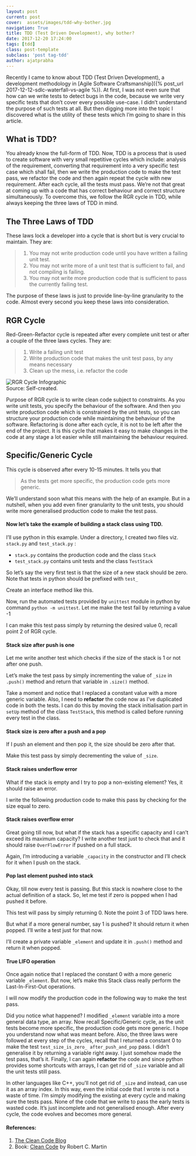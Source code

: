 ```yaml
---
layout: post
current: post
cover:  assets/images/tdd-why-bother.jpg
navigation: True
title: TDD (Test Driven Development), why bother?
date: 2017-12-20 17:24:00
tags: [tdd]
class: post-template
subclass: 'post tag-tdd'
author: ajatprabha
---
```


Recently I came to know about TDD (Test Driven Development), a development methodology in [Agile Software Craftsmanship]({% post_url 2017-12-12-sdlc-waterfall-vs-agile %}). At first, I was not even sure that how can we write tests to detect bugs in the code, because we write very specific tests that don’t cover every possible use-case. I didn’t understand the purpose of such tests at all. But then digging more into the topic I discovered what is the utility of these tests which I’m going to share in this article.

## What is TDD?

You already know the full-form of TDD. Now, TDD is a process that is used to create software with very small repetitive cycles which include: analysis of the requirement, converting that requirement into a very specific test case which shall fail, then we write the production code to make the test pass, we refactor the code and then again repeat the cycle with new requirement. After each cycle, all the tests must pass. We’re not that great at coming up with a code that has correct behaviour and correct structure simultaneously. To overcome this, we follow the RGR cycle in TDD, while always keeping the three laws of TDD in mind.

## The Three Laws of TDD

These laws lock a developer into a cycle that is short but is very crucial to maintain. They are:

> 1.  You may not write production code until you have written a failing unit test.
> 2.  You may not write more of a unit test that is sufficient to fail, and not compiling is failing.
> 3.  You may not write more production code that is sufficient to pass the currently failing test.

The purpose of these laws is just to provide line-by-line granularity to the code. Almost every second you keep these laws into consideration.

## RGR Cycle

Red-Green-Refactor cycle is repeated after every complete unit test or after a couple of the three laws cycles. They are:

> 1.  Write a failing unit test
> 2.  Write production code that makes the unit test pass, by any means necessary
> 3.  Clean up the mess, i.e. refactor the code

![RGR
Cycle
Infographic](/assets/images/RGR-cycle-300x300.png)  
Source: Self-created.

Purpose of RGR cycle is to write clean code subject to constraints. As you write unit tests, you specify the behaviour of the software. And then you write production code which is constrained by the unit tests, so you can structure your production code while maintaining the behaviour of the software. Refactoring is done after each cycle, it is not to be left after the end of the project. It is this cycle that makes it easy to make changes in the code at any stage a lot easier while still maintaining the behaviour required.

## Specific/Generic Cycle

This cycle is observed after every 10-15 minutes. It tells you that

> As the tests get more specific, the production code gets more generic.

We’ll understand soon what this means with the help of an example. But in a nutshell, when you add even finer granularity to the unit tests, you should write more generalised production code to make the test pass.

#### Now let’s take the example of building a stack class using TDD.

I’ll use python in this example. Under a directory, I created two files viz. `stack.py` and `test_stack.py` :

*   `stack.py` contains the production code and the class `Stack`
*   `test_stack.py` contains unit tests and the class `TestStack`

So let’s say the very first test is that the size of a new stack should be zero. Note that tests in python should be prefixed with `test_`  

<script src="https://gist.github.com/b2f80bc33796ed79fe7c79879d508b82.js?file=base-test-stack.py"> </script>  

Create an interface method like this.  

<script src="https://gist.github.com/b2f80bc33796ed79fe7c79879d508b82.js?file=base-stack.py"> </script>  

Now, run the automated tests provided by `unittest` module in python by command `python -m unittest`. Let me make the test fail by returning a value -1  

<script src="https://gist.github.com/b2f80bc33796ed79fe7c79879d508b82.js?file=stack-size-fail.py"> </script>  

I can make this test pass simply by returning the desired value 0, recall point 2 of RGR cycle.  

<script src="https://gist.github.com/b2f80bc33796ed79fe7c79879d508b82.js?file=stack-size-pass.py"> </script>  

#### Stack size after push is one

Let me write another test which checks if the size of the stack is 1 or not after one push.  

<script src="https://gist.github.com/b2f80bc33796ed79fe7c79879d508b82.js?file=test-one-push-stack.py"> </script>  

Let’s make the test pass by simply incrementing the value of `_size` in `.push()` method and return that variable in `.size()` method.  

<script src="https://gist.github.com/b2f80bc33796ed79fe7c79879d508b82.js?file=one-push-stack.py"> </script>  

Take a moment and notice that I replaced a constant value with a more generic variable. Also, I need to **refactor** the code now as I’ve duplicated code in both the tests. I can do this by moving the stack initialisation part in `setUp` method of the class `TestStack`, this method is called before running every test in the class.  

<script src="https://gist.github.com/b2f80bc33796ed79fe7c79879d508b82.js?file=refactor-duplicate-code.py"> </script>  

#### Stack size is zero after a push and a pop

If I push an element and then pop it, the size should be zero after that.  

<script src="https://gist.github.com/b2f80bc33796ed79fe7c79879d508b82.js?file=stack-size-fail.py"> </script>  

Make this test pass by simply decrementing the value of `_size`.  

<script src="https://gist.github.com/b2f80bc33796ed79fe7c79879d508b82.js?file=push-pop-stack.py"> </script>  

#### Stack raises underflow error

What if the stack is empty and I try to pop a non-existing element? Yes, it should raise an error.  

<script src="https://gist.github.com/b2f80bc33796ed79fe7c79879d508b82.js?file=test-underflow-pop-stack.py"> </script>  

I write the following production code to make this pass by checking for the size equal to zero.  

<script src="https://gist.github.com/b2f80bc33796ed79fe7c79879d508b82.js?file=underflow-stack.py"> </script>  

#### Stack raises overflow error

Great going till now, but what if the stack has a specific capacity and I can’t exceed its maximum capacity? I write another test just to check that and it should raise `OverFlowError` if pushed on a full stack.  

<script src="https://gist.github.com/b2f80bc33796ed79fe7c79879d508b82.js?file=test-overflow-stack.py"> </script>  

Again, I’m introducing a variable `_capacity` in the constructor and I’ll check for it when I push on the stack.  

<script src="https://gist.github.com/b2f80bc33796ed79fe7c79879d508b82.js?file=overflow-stack.py"> </script>  

#### Pop last element pushed into stack

Okay, till now every test is passing. But this stack is nowhere close to the actual definition of a stack. So, let me test if zero is popped when I had pushed it before.  

<script src="https://gist.github.com/b2f80bc33796ed79fe7c79879d508b82.js?file=test-pop-zero-when-pushed-zero.py"> </script>  

This test will pass by simply returning 0\. Note the point 3 of TDD laws here.  

<script src="https://gist.github.com/b2f80bc33796ed79fe7c79879d508b82.js?file=stack-pop-zero-when-pushed-zero.py"> </script>  

But what if a more general number, say 1 is pushed? It should return it when popped. I’ll write a test just for that now.  

<script src="https://gist.github.com/b2f80bc33796ed79fe7c79879d508b82.js?file=test-pop-one-when-pushed-one.py"> </script>  

I’ll create a private variable `_element` and update it in `.push()` method and return it when popped.  

<script src="https://gist.github.com/b2f80bc33796ed79fe7c79879d508b82.js?file=stack-pop-one-when-pushed-one.py"> </script>  

#### True LIFO operation

Once again notice that I replaced the constant 0 with a more generic variable `_element`. But now, let’s make this Stack class really perform the Last-In-First-Out operations.  

<script src="https://gist.github.com/b2f80bc33796ed79fe7c79879d508b82.js?file=test-lifo-operation.py"> </script>  

I will now modify the production code in the following way to make the test pass.  

<script src="https://gist.github.com/b2f80bc33796ed79fe7c79879d508b82.js?file=lifo-stack.py"> </script>  

Did you notice what happened? I modified `_element` variable into a more general data type, an array. Now recall Specific/Generic cycle, as the unit tests become more specific, the production code gets more generic. I hope you understand now what was meant before. Also, the three laws were followed at every step of the cycles, recall that I returned a constant 0 to make the test `test_size_is_zero_ after_push_and_pop` pass. I didn’t generalise it by returning a variable right away. I just somehow made the test pass, that’s it. Finally, I can again **refactor** the code and since python provides some shortcuts with arrays, I can get rid of `_size` variable and all the unit tests still pass.  

<script src="https://gist.github.com/b2f80bc33796ed79fe7c79879d508b82.js?file=refactor-lifo-stack.py"> </script>  

In other languages like C++, you’ll not get rid of `_size` and instead, can use it as an array index. In this way, even the initial code that I wrote is not a waste of time. I’m simply modifying the existing at every cycle and making sure the tests pass. None of the code that we write to pass the early tests is wasted code. It’s just incomplete and not generalised enough. After every cycle, the code evolves and becomes more general.

#### References:

1.  [The Clean Code Blog](http://blog.cleancoder.com/uncle-bob/2014/12/17/TheCyclesOfTDD.html)
2.  Book: [Clean Code](https://books.google.co.in/books?isbn=0132350882) by Robert C. Martin